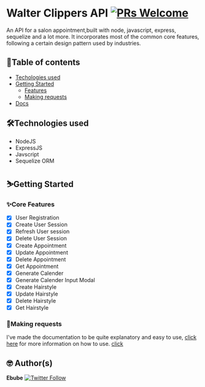 # Walter Clippers API [![PRs Welcome](https://img.shields.io/badge/PRs-welcome-brightgreen.svg?style=flat-square)](http://makeapullrequest.com)

An API for a salon appointment,built with node, javascript, express, sequelize and a lot more. It incorporates most of the common core features, following a certain design pattern used by industries.

<!---
 [Here](https://twitter-gram-api.herokuapp.com/) is the link to the API base URL
 If you're impressed then Star⭐ the repo and enjoy😉.
 --->

## 📖Table of contents

- [Techologies used](#technologies)
- [Getting Started](#getting-started)
  - [Features](#features)
  - [Making requests](#making-requests)
- [Docs](https://twitter-gram-api.herokuapp.com/api-docs)

## 🛠️Technologies used

- NodeJS
- ExpressJS
- Javscript
- Sequelize ORM

## ⛷️Getting Started

### ✨Core Features

- [x] User Registration
- [x] Create User Session
- [x] Refresh User session
- [x] Delete User Session
- [x] Create Appointment
- [x] Update Appointment
- [x] Delete Appointment
- [x] Get Appointment
- [x] Generate Calender 
- [x] Generate Calender Input Modal
- [x] Create Hairstyle
- [x] Update Hairstyle
- [x] Delete Hairstyle
- [x] Get Hairstyle

### 📮Making requests

<!-- # TODO

- remember to change ts to js in models/index.js after you have transpiled.
- work on the delete post route
- work on the delete comment route -->

I've made the documentation to be quite explanatory and easy to use, [click here](https://app.swaggerhub.com/apis-docs/jakusha/walters-clippers/1.0.0#/) for more information on how to use.
[click](https://app.swaggerhub.com/apis-docs/jakusha/walters-clippers/1.0.0#/)


## 🤓 Author(s)

**Ebube** [![Twitter Follow](https://img.shields.io/twitter/follow/Ebube?style=social)](https://twitter.com/_jakusha)
